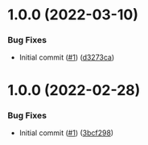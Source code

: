 # 1.0.0 (2022-03-10)


### Bug Fixes

* Initial commit ([#1](https://github.com/catalystsquad/action-pulumi/issues/1)) ([d3273ca](https://github.com/catalystsquad/action-pulumi/commit/d3273ca08c039c94aa4330cac605511a63906adc))

# 1.0.0 (2022-02-28)


### Bug Fixes

* Initial commit ([#1](https://github.com/catalystsquad/action-composite-action-template/issues/1)) ([3bcf298](https://github.com/catalystsquad/action-composite-action-template/commit/3bcf298630471c46d9f9a1f3a24c2c15342e1855))
